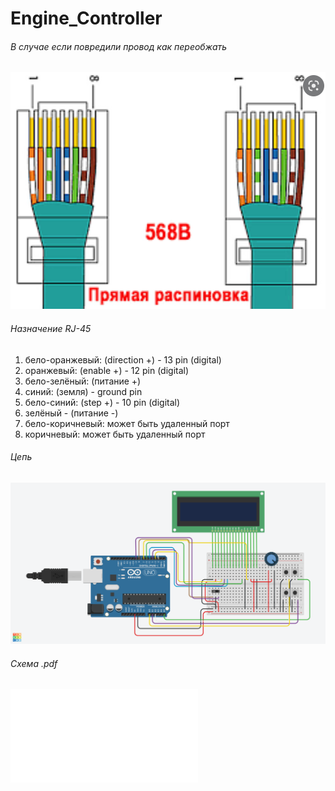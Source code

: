 # Engine_Controller

###### В случае если повредили провод как переобжать
![Распиновка](RJ-45%20pins.bmp "Распиновка")
###### Назначение RJ-45
1. бело-оранжевый: (direction +) - 13 pin (digital)
2. оранжевый: (enable +) - 12 pin (digital)
3. бело-зелёный: (питание +)  
4. синий: (земля) - ground pin
5. бело-синий: (step +) - 10 pin (digital)
6. зелёный - (питание -)
7. бело-коричневый: может быть удаленный порт
8. коричневый: может быть удаленный порт

###### Цепь
![Цепь](Wiring%20Components.png "Цепь")
###### Схема .pdf
![Схема](Wiring%20Components.pdf "Схема")
